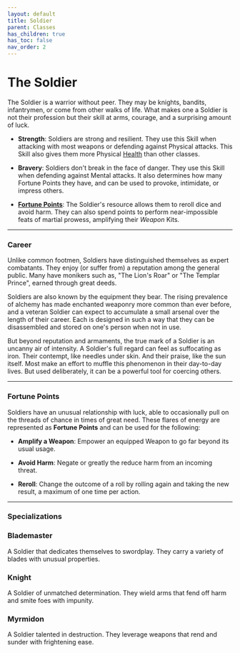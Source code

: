 ```yaml
---
layout: default
title: Soldier
parent: Classes
has_children: true
has_toc: false
nav_order: 2
---
```


# The Soldier

The Soldier is a warrior without peer. They may be knights, bandits, infantrymen, or come from other walks of life. What makes one a Soldier is not their profession but their skill at arms, courage, and a surprising amount of luck.

- **<span style="color: {{ site.soldier_color }}">Strength</span>**: Soldiers are strong and resilient. They use this Skill when attacking with most weapons or defending against Physical attacks. This Skill also gives them more Physical [Health](../../gameplay/health.md) than other classes.

- **<span style="color: {{ site.soldier_color }}">Bravery</span>**: Soldiers don't break in the face of danger. They use this Skill when defending against Mental attacks. It also determines how many Fortune Points they have, and can be used to provoke, intimidate, or impress others.

- **[Fortune Points](#fortune-points)**: The Soldier's resource allows them to reroll dice and avoid harm. They can also spend points to perform near-impossible feats of martial prowess, amplifying their _Weapon_ Kits.

---

### Career 

Unlike common footmen, Soldiers have distinguished themselves as expert combatants. They enjoy (or suffer from) a reputation among the general public. Many have monikers such as, "The Lion's Roar" or "The Templar Prince", earned through great deeds. 

Soldiers are also known by the equipment they bear. The rising prevalence of alchemy has made enchanted weaponry more common than ever before, and a veteran Soldier can expect to accumulate a small arsenal over the length of their career. Each is designed in such a way that they can be disassembled and stored on one's person when not in use.

But beyond reputation and armaments, the true mark of a Soldier is an uncanny air of intensity. A Soldier's full regard can feel as suffocating as iron. Their contempt, like needles under skin. And their praise, like the sun itself. Most make an effort to muffle this phenomenon in their day-to-day lives. But used deliberately, it can be a powerful tool for coercing others.


<!-- A Soldier starts their career as an ordinary fighter. A conscript in a noble's army, or a vagabond in a bandit camp are both common origins. They learn their way around a weapon and might have a few skirmishes under their belt. But there is a moment when _something_ changes. For some it's a near-death experience. For others, a glorious victory against the odds. Whatever the cause, they are never quite the same after.

Soldiers are marked. By the grudges of their enemies, by the reputation they've earned in battle, or (according to some) by dark spirits. They wear an air of danger, or perhaps **<span style="color: {{ site.soldier_color }}">Bravery</span>**, that presses against the senses of those around them. A Soldier's full regard can feel as suffocating as iron. Their contempt, like needles under skin. And their praise, like the sun itself.

Unless they let their emotions run wild, a Soldier appears the same as any other knight errant or sellsword. A touch luckier, they claim. A little more skilled than others, they boast. But in their heart of hearts a Soldier knows that they're different. Whatever mark they carry bears them forward towards greater glory or brutal death. -->

---

### Fortune Points

Soldiers have an unusual relationship with luck, able to occasionally pull on the threads of chance in times of great need. These flares of energy are represented as **Fortune Points** and can be used for the following:

* **Amplify a Weapon**: Empower an equipped Weapon to go far beyond its usual usage.

* **Avoid Harm**: Negate or greatly the reduce harm from an incoming threat.

* **Reroll**: Change the outcome of a roll by rolling again and taking the new result, a maximum of one time per action.

---

### Specializations

### <span style="color: {{ site.soldier_color }}">Blademaster</span>

A Soldier that dedicates themselves to swordplay. They carry a variety of blades with unusual properties.

### <span style="color: {{ site.soldier_color }}">Knight</span>

A Soldier of unmatched determination. They wield arms that fend off harm and smite foes with impunity.

### <span style="color: {{ site.soldier_color }}">Myrmidon</span>

A Soldier talented in destruction. They leverage weapons that rend and sunder with frightening ease. 